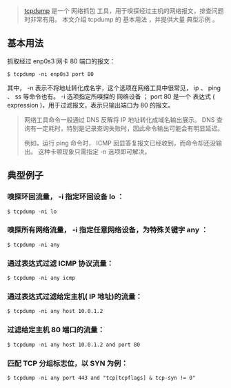> [tcpdump](http://man7.org/linux/man-pages/man1/tcpdump.1.html) 是一个 网络抓包 工具，用于嗅探经过主机的网络报文，排查问题时非常有用。 本文介绍 tcpdump 的 基本用法 ，并提供大量 典型示例 。


## 基本用法

抓取经过 enp0s3 网卡 80 端口的报文：

```terminal
$ tcpdump -ni enp0s3 port 80
```

其中， -n 表示不将地址转化成名字，这个选项在网络工具中很常见， ip 、 ping 、 ss 等命令也有。 -i 选项指定所嗅探的 网络设备 ； port 80 是一个 表达式 ( expression )，用于过滤报文，表示只输出端口为 80 的报文。

> 网络工具命令一般通过 DNS 反解将 IP 地址转化成域名输出展示。 DNS 查询有一定耗时，特别是记录查询失败时，因此命令输出可能会有明显延迟。
>
> 例如，运行 ping 命令时， ICMP 回显答复报文已经收到，而命令却还没输出。 这种卡顿现象只需指定 -n 选项即可解决。

## 典型例子

### 嗅探环回流量， -i 指定环回设备 lo ：

```terminal
$ tcpdump -ni lo
```

### 嗅探所有网络流量， -i 指定任意网络设备，为特殊关键字 any ：

```terminal
$ tcpdump -ni any
```

### 通过表达式过滤 ICMP 协议流量：

```bah
$ tcpdump -ni any icmp
```

### 通过表达式过滤给定主机( IP 地址)的流量：

```terminal
$ tcpdump -ni any host 10.0.1.2
```

### 过滤给定主机 80 端口的流量：

```terminal
$ tcpdump -ni any host 10.0.1.2 and port 80
```

### 匹配 TCP 分组标志位，以 SYN 为例：

```terminal
$ tcpdump -ni any port 443 and "tcp[tcpflags] & tcp-syn != 0"
```